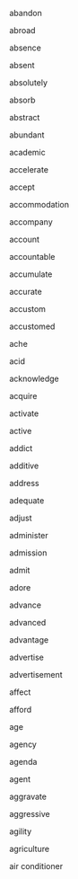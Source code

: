 abandon

abroad

absence

absent

absolutely

absorb

abstract

abundant

academic

accelerate

accept

accommodation

accompany

account

accountable

accumulate

accurate

accustom

accustomed

ache

acid

acknowledge

acquire

activate

active

addict

additive

address

adequate

adjust

administer

admission

admit

adore

advance

advanced

advantage

advertise

advertisement

affect

afford

age

agency

agenda

agent

aggravate

aggressive

agility

agriculture

air conditioner
